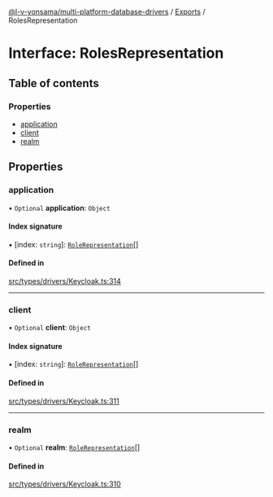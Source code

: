 [@l-v-yonsama/multi-platform-database-drivers](../README.md) / [Exports](../modules.md) / RolesRepresentation

# Interface: RolesRepresentation

## Table of contents

### Properties

- [application](RolesRepresentation.md#application)
- [client](RolesRepresentation.md#client)
- [realm](RolesRepresentation.md#realm)

## Properties

### application

• `Optional` **application**: `Object`

#### Index signature

▪ [index: `string`]: [`RoleRepresentation`](RoleRepresentation.md)[]

#### Defined in

[src/types/drivers/Keycloak.ts:314](https://github.com/l-v-yonsama/db-drivers/blob/003f723271cc76da07f7a1a0c13a54a9eab2ac73/src/types/drivers/Keycloak.ts#L314)

___

### client

• `Optional` **client**: `Object`

#### Index signature

▪ [index: `string`]: [`RoleRepresentation`](RoleRepresentation.md)[]

#### Defined in

[src/types/drivers/Keycloak.ts:311](https://github.com/l-v-yonsama/db-drivers/blob/003f723271cc76da07f7a1a0c13a54a9eab2ac73/src/types/drivers/Keycloak.ts#L311)

___

### realm

• `Optional` **realm**: [`RoleRepresentation`](RoleRepresentation.md)[]

#### Defined in

[src/types/drivers/Keycloak.ts:310](https://github.com/l-v-yonsama/db-drivers/blob/003f723271cc76da07f7a1a0c13a54a9eab2ac73/src/types/drivers/Keycloak.ts#L310)
